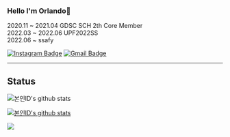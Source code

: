 ###  Hello I'm Orlando👋

<p>
2020.11 ~ 2021.04 GDSC SCH 2th Core Member <br>
2022.03 ~ 2022.06 UPF2022SS <br>
2022.06 ~         ssafy
</p>

<p>
  
[![Instagram Badge](https://img.shields.io/badge/Instagram-ff69b4?style=flat-square&logo=instagram&logoColor=white&link=https://www.instagram.com/orland5_2/)](https://www.instagram.com/orland5_2/)
[![Gmail Badge](https://img.shields.io/badge/Gmail-d14836?style=flat-square&logo=Gmail&logoColor=white&link=mailto:dlswotmd@gmail.com)](mailto:dlswotmd@gmail.com)
  
</p>

---

<!--
**ingkoon/ingkoon** is a ✨ _special_ ✨ repository because its `README.md` (this file) appears on your GitHub profile.

Here are some ideas to get you started:

- 🔭 I’m currently working on ...
- 🌱 I’m currently learning ...
- 👯 I’m looking to collaborate on ...
- 🤔 I’m looking for help with ...
- 💬 Ask me about ...
- 📫 How to reach me: ...
- 😄 Pronouns: ...
- ⚡ Fun fact: ...
-->

<h2>Status</h2>

![본인ID's github stats](https://github-readme-stats.vercel.app/api?username=ingkoon&show_icons=true)

[![본인ID's github stats](https://github-readme-stats.vercel.app/api/top-langs/?username=ingkoon&show_icons=true&hide_border=true&title_color=004386&icon_color=004386&layout=compact)](https://github.com/ingkoon)

<a href="https://opgc.me/#/users/ingkoon" target="_blank"><img src="https://api.opgc.me/githubs/users/ingkoon/tag/?theme=basic" /></a>
